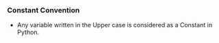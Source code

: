 ### Constant Convention
 - Any variable written in the Upper case is considered as a Constant in Python.

